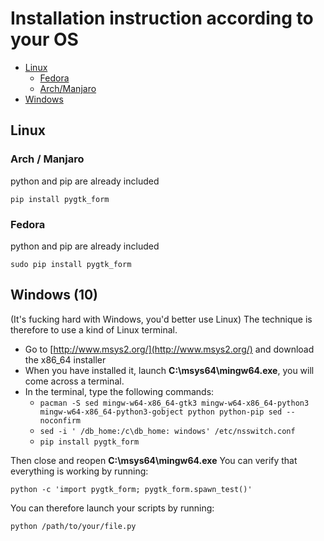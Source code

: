 # Installation instruction according to your OS

- [Linux](#linux)
  * [Fedora](#fedora)
  * [Arch/Manjaro](#arch--manjaro)
- [Windows](#windows)

## Linux

### Arch / Manjaro

python and pip are already included

    pip install pygtk_form

### Fedora

python and pip are already included

    sudo pip install pygtk_form
    
## Windows (10)

(It's fucking hard with Windows, you'd better use Linux)
The technique is therefore to use a kind of Linux terminal.

- Go to [http://www.msys2.org/](http://www.msys2.org/) and download the x86_64 installer
- When you have installed it, launch **C:\msys64\mingw64.exe**, you will come across a terminal.
- In the terminal, type the following commands:
  * `pacman -S sed mingw-w64-x86_64-gtk3 mingw-w64-x86_64-python3 mingw-w64-x86_64-python3-gobject python python-pip sed --noconfirm`
  * `sed -i ' /db_home:/c\db_home: windows' /etc/nsswitch.conf`
  * `pip install pygtk_form`

Then close and reopen **C:\msys64\mingw64.exe**
You can verify that everything is working by running:

    python -c 'import pygtk_form; pygtk_form.spawn_test()'
    
You can therefore launch your scripts by running:

    python /path/to/your/file.py
